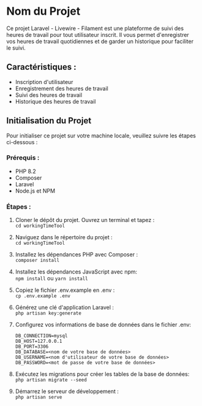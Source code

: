 # Nom du Projet

Ce projet Laravel - Livewire - Filament est une plateforme de suivi des heures de travail pour tout utilisateur inscrit. Il vous permet d'enregistrer vos heures de travail quotidiennes et de garder un historique pour faciliter le suivi.

## Caractéristiques :

- Inscription d'utilisateur
- Enregistrement des heures de travail
- Suivi des heures de travail
- Historique des heures de travail

## Initialisation du Projet

Pour initialiser ce projet sur votre machine locale, veuillez suivre les étapes ci-dessous :

### Prérequis :

- PHP 8.2
- Composer
- Laravel
- Node.js et NPM

### Étapes :

1. Cloner le dépôt du projet. Ouvrez un terminal et tapez :<br>
    ``` cd workingTimeTool ```
2. Naviguez dans le répertoire du projet :<br>
 ``` cd workingTimeTool ```

3. Installez les dépendances PHP avec Composer :<br>
   ``` composer install ```   
4. Installez les dépendances JavaScript avec npm:<br>
   ``` npm install ``` ou ```yarn install ```
5. Copiez le fichier .env.example en .env :<br>
   ```cp .env.example .env```
6. Générez une clé d'application Laravel :<br>
   ```php artisan key:generate```
7. Configurez vos informations de base de données dans le fichier .env: <br>
   ``` 
   DB_CONNECTION=mysql
   DB_HOST=127.0.0.1
   DB_PORT=3306
   DB_DATABASE=<nom de votre base de données>
   DB_USERNAME=<nom d'utilisateur de votre base de données>
   DB_PASSWORD=<mot de passe de votre base de données>
   ```
8. Exécutez les migrations pour créer les tables de la base de données: <br>
   ```php artisan migrate --seed```
9. Démarrez le serveur de développement :<br>
   ```php artisan serve```
<br>
<br>
<br>
